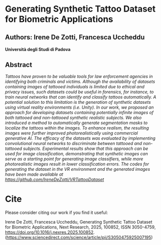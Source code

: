 # Generating Synthetic Tattoo Dataset for Biometric Applications

## Authors: Irene De Zotti, Francesca Uccheddu
#### Università degli Studi di Padova

## Abstract
*Tattoos have proven to be valuable tools for law enforcement agencies in identifying both criminals and victims. Although the availability of datasets containing images of tattooed individuals is limited due to ethical and privacy issues, such datasets could be useful in forensics, for instance, to train neural networks that can identify and classify tattoos automatically. A potential solution to this limitation is the generation of synthetic datasets using virtual reality environments (i.e. Unity). In our work, we proposed an approach for developing datasets containing potentially infinite images of both tattooed and non-tattooed synthetic realistic subjects. We also introduced a method to automatically generate segmentation masks to localize the tattoos within the images. To enhance realism, the resulting images were further improved photorealistically using commercial generative AI. The efficacy of the datasets was evaluated by implementing convolutional neural networks to discriminate between tattooed and non-tattooed subjects. Experimental results show that this approach can be used for image classification, demonstrating that synthetic images can serve as a starting point for generating image classifiers, while more photorealistic images result in lower classification errors. The codes for generating the dataset in the VR environment and the generated images have been made available at https://github.com/IreneDeZotti/VRTattooDataset*


# Cite
Please consider citing our work if you find it useful:

Irene De Zotti, Francesca Uccheddu,
Generating Synthetic Tattoo Dataset for Biometric Applications,
Next Research,
2025,
100852,
ISSN 3050-4759,
https://doi.org/10.1016/j.nexres.2025.100852.
(https://www.sciencedirect.com/science/article/pii/S3050475925007195)
